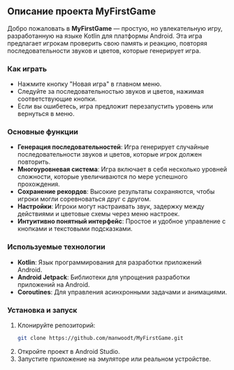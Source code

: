 ## Описание проекта MyFirstGame

Добро пожаловать в **MyFirstGame** — простую, но увлекательную игру, разработанную на языке Kotlin для платформы Android. Эта игра предлагает игрокам проверить свою память и реакцию, повторяя последовательности звуков и цветов, которые генерирует игра.

### Как играть
- Нажмите кнопку "Новая игра" в главном меню.
- Следуйте за последовательностью звуков и цветов, нажимая соответствующие кнопки.
- Если вы ошибетесь, игра предложит перезапустить уровень или вернуться в меню.

### Основные функции

- **Генерация последовательностей**: Игра генерирует случайные последовательности звуков и цветов, которые игрок должен повторить.
- **Многоуровневая система**: Игра включает в себя несколько уровней сложности, которые увеличиваются по мере успешного прохождения.
- **Сохранение рекордов**: Высокие результаты сохраняются, чтобы игроки могли соревноваться друг с другом.
- **Настройки**: Игроки могут настраивать звук, задержку между действиями и цветовые схемы через меню настроек.
- **Интуитивно понятный интерфейс**: Простое и удобное управление с кнопками и текстовыми подсказками.


### Используемые технологии

- **Kotlin**: Язык программирования для разработки приложений Android.
- **Android Jetpack**: Библиотеки для упрощения разработки приложений на Android.
- **Coroutines**: Для управления асинхронными задачами и анимациями.

### Установка и запуск

1. Клонируйте репозиторий:
   ```bash
   git clone https://github.com/manwoodt/MyFirstGame.git
2. Откройте проект в Android Studio.
3. Запустите приложение на эмуляторе или реальном устройстве.
